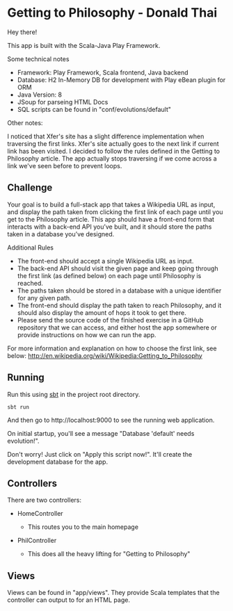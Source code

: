 # Getting to Philosophy - Donald Thai

Hey there!

This app is built with the Scala-Java Play Framework.

Some technical notes

- Framework: Play Framework, Scala frontend, Java backend
- Database: H2 In-Memory DB for development with Play eBean plugin for ORM
- Java Version: 8
- JSoup for parseing HTML Docs
- SQL scripts can be found in "conf/evolutions/default"

Other notes:

I noticed that Xfer's site has a slight difference implementation when traversing the first links. Xfer's site actually goes to the next link if current link has been visited. I decided to follow the rules defined in the Getting to Philosophy article. The app actually stops traversing if we come across a link we've seen before to prevent loops.

## Challenge
Your goal is to build a full-stack app that takes a Wikipedia URL as input, and display
the path taken from clicking the first link of each page until you get to the Philosophy
article. This app should have a front-end form that interacts with a back-end API you’ve
built, and it should store the paths taken in a database you’ve designed.

Additional Rules
- The front-end should accept a single Wikipedia URL as input.
- The back-end API should visit the given page and keep going through the first
link (as defined below) on each page until Philosophy is reached.
- The paths taken should be stored in a database with a unique identifier for any
given path.
- The front-end should display the path taken to reach Philosophy, and it should
also display the amount of hops it took to get there.
- Please send the source code of the finished exercise in a GitHub repository that
we can access, and either host the app somewhere or provide instructions on
how we can run the app.

For more information and explanation on how to choose the first link, see below:
http://en.wikipedia.org/wiki/Wikipedia:Getting_to_Philosophy

## Running

Run this using [sbt](http://www.scala-sbt.org/) in the project root directory.

```
sbt run
```

And then go to http://localhost:9000 to see the running web application.

On initial startup, you'll see a message "Database 'default' needs evolution!".

Don't worry! Just click on "Apply this script now!". It'll create the development database for the app.

## Controllers

There are two controllers:

- HomeController
    
    - This routes you to the main homepage
    
- PhilController

    - This does all the heavy lifting for "Getting to Philosophy"

## Views

Views can be found in "app/views". They provide Scala templates that the controller can output to for an HTML page.